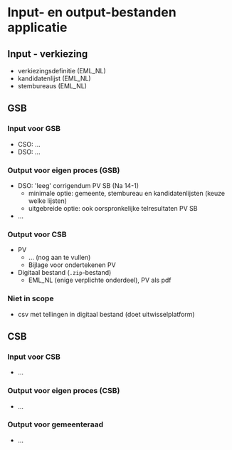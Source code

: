 # Input- en output-bestanden applicatie

## Input - verkiezing

- verkiezingsdefinitie (EML_NL)
- kandidatenlijst (EML_NL)
- stembureaus (EML_NL)


## GSB

### Input voor GSB

- CSO: ...
- DSO: ...

### Output voor eigen proces (GSB)

- DSO: 'leeg' corrigendum PV SB (Na 14-1)
  - minimale optie: gemeente, stembureau en kandidatenlijsten (keuze welke lijsten)
  - uitgebreide optie: ook oorspronkelijke telresultaten PV SB
- ...

### Output voor CSB

- PV
  - ... (nog aan te vullen)
  - Bijlage voor ondertekenen PV
- Digitaal bestand (`.zip`-bestand)
  - EML_NL (enige verplichte onderdeel), PV als pdf

### Niet in scope

- csv met tellingen in digitaal bestand (doet uitwisselplatform)


## CSB

### Input voor CSB

- ...

### Output voor eigen proces (CSB)

- ...

### Output voor gemeenteraad

- ...
